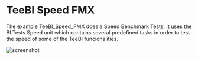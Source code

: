 TeeBI Speed FMX
================

The example TeeBI_Speed_FMX does a Speed Benchmark Tests.
It uses the BI.Tests.Speed unit which contains several predefined tasks in order to test the speed of some of the TeeBI funcionalities.


![screenshot](https://raw.githubusercontent.com/Steema/BI/master/demos/delphi/firemonkey/Speed/img/TeeBI_SpeedTest.png "TeeBI Speed Test")


